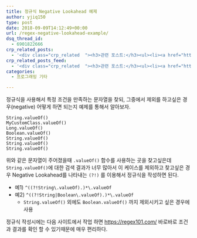 ```yaml
---
title: 정규식 Negative Lookahead 예제
author: yjiq150
type: post
date: 2018-09-09T14:12:49+00:00
url: /regex-negative-lookahead-example/
dsq_thread_id:
  - 6901822666
crp_related_posts:
  - '<div class="crp_related  "><h3>관련 포스트:</h3><ul><li><a href="https://www.letmecompile.com/kotlin-coroutine-vs-javascript-async-comparison/"     class="post-873"><span class="crp_title">JavaScript 개발자에게 Kotlin coroutine 10분만에 이해시키기</span></a></li><li><a href="https://www.letmecompile.com/mysql-innodb-lock-deadlock/"     class="post-763"><span class="crp_title">MySQL InnoDB lock & deadlock 이해하기</span></a></li><li><a href="https://www.letmecompile.com/%ea%b0%9c%eb%b0%9c%ec%9e%90%eb%a5%bc-%ec%9c%84%ed%95%9c-%ed%9a%a8%ec%9c%a8%ec%a0%81%ec%9d%b8-macos-%eb%b0%b1%ec%97%85-%eb%b0%a9%eb%b2%95/"     class="post-865"><span class="crp_title">개발자를 위한 효율적인 MacOS 백업 방법</span></a></li><li><a href="https://www.letmecompile.com/mysql-innodb-transaction-model/"     class="post-766"><span class="crp_title">MySQL InnoDB Transaction Model 이해하기</span></a></li><li><a href="https://www.letmecompile.com/shotcut-linux-server-video-generation/"     class="post-753"><span class="crp_title">Shotcut을 이용하여 리눅스 서버에서 템플릿 기반의 동영상 만들기</span></a></li></ul><div class="crp_clear"></div></div>'
crp_related_posts_feed:
  - '<div class="crp_related  "><h3>관련 포스트:</h3><ul><li><a href="https://www.letmecompile.com/kotlin-coroutine-vs-javascript-async-comparison/"     class="post-873"><span class="crp_title">JavaScript 개발자에게 Kotlin coroutine 10분만에 이해시키기</span></a></li><li><a href="https://www.letmecompile.com/mysql-innodb-lock-deadlock/"     class="post-763"><span class="crp_title">MySQL InnoDB lock & deadlock 이해하기</span></a></li><li><a href="https://www.letmecompile.com/%ea%b0%9c%eb%b0%9c%ec%9e%90%eb%a5%bc-%ec%9c%84%ed%95%9c-%ed%9a%a8%ec%9c%a8%ec%a0%81%ec%9d%b8-macos-%eb%b0%b1%ec%97%85-%eb%b0%a9%eb%b2%95/"     class="post-865"><span class="crp_title">개발자를 위한 효율적인 MacOS 백업 방법</span></a></li><li><a href="https://www.letmecompile.com/mysql-innodb-transaction-model/"     class="post-766"><span class="crp_title">MySQL InnoDB Transaction Model 이해하기</span></a></li><li><a href="https://www.letmecompile.com/shotcut-linux-server-video-generation/"     class="post-753"><span class="crp_title">Shotcut을 이용하여 리눅스 서버에서 템플릿 기반의 동영상 만들기</span></a></li></ul><div class="crp_clear"></div></div>'
categories:
  - 프로그래밍 기타

---
```

정규식을 사용해서 특정 조건을 만족하는 문자열을 찾되, 그중에서 제외를 하고싶은 경우(negative) 어떻게 하면 되는지 예제를 통해서 알아보자.

    String.valueOf()
    MyCustomClass.valueOf()
    Long.valueOf()
    Boolean.valueOf()
    String.valueOf()
    String.valueOf()
    String.valueOf()
    

위와 같은 문자열이 주어졌을때 `.valueOf()` 함수를 사용하는 곳을 찾고싶은데 `String.valueOf()`에 대한 검색 결과가 너무 많아서 이 케이스를 제외하고 찾고싶은 경우 Negative Lookahead를 나타내는 `(?!)` 를 이용해서 정규식을 작성하면 된다.

  * 예1) `^((?!String\.valueOf).)*\.valueOf`
  * 예2) `^((?!String|Boolean\.valueOf).)*\.valueOf` 
      * `String.valueOf()` 외에도 `Boolean.valueOf()` 까지 제외시키고 싶은 경우에 사용

정규식 작성시에는 다음 사이트에서 작업 하면 <https://regex101.com/> 바로바로 조건과 결과를 확인 할 수 있기때문에 매우 편리하다.